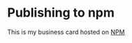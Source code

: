 # Publishing to npm

This is my business card hosted on [NPM](https://www.npmjs.com/package/valmor)

